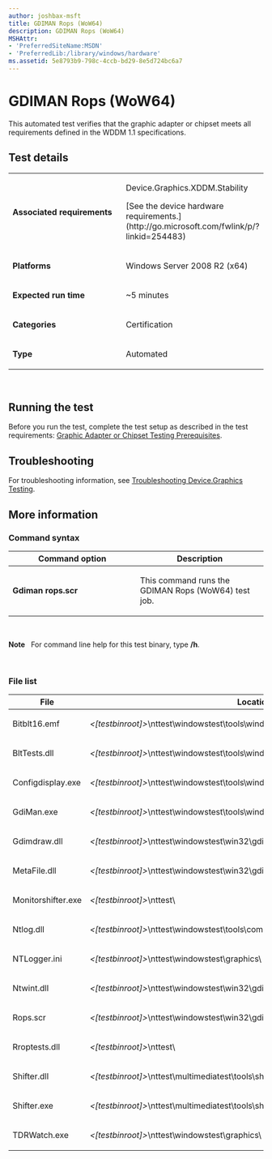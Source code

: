 ```yaml
---
author: joshbax-msft
title: GDIMAN Rops (WoW64)
description: GDIMAN Rops (WoW64)
MSHAttr:
- 'PreferredSiteName:MSDN'
- 'PreferredLib:/library/windows/hardware'
ms.assetid: 5e8793b9-798c-4ccb-bd29-8e5d724bc6a7
---
```


# GDIMAN Rops (WoW64)


This automated test verifies that the graphic adapter or chipset meets all requirements defined in the WDDM 1.1 specifications.

## Test details


<table>
<colgroup>
<col width="50%" />
<col width="50%" />
</colgroup>
<tbody>
<tr class="odd">
<td><p><strong>Associated requirements</strong></p></td>
<td><p>Device.Graphics.XDDM.Stability</p>
<p>[See the device hardware requirements.](http://go.microsoft.com/fwlink/p/?linkid=254483)</p></td>
</tr>
<tr class="even">
<td><p><strong>Platforms</strong></p></td>
<td><p>Windows Server 2008 R2 (x64)</p></td>
</tr>
<tr class="odd">
<td><p><strong>Expected run time</strong></p></td>
<td><p>~5 minutes</p></td>
</tr>
<tr class="even">
<td><p><strong>Categories</strong></p></td>
<td><p>Certification</p></td>
</tr>
<tr class="odd">
<td><p><strong>Type</strong></p></td>
<td><p>Automated</p></td>
</tr>
</tbody>
</table>

 

## Running the test


Before you run the test, complete the test setup as described in the test requirements: [Graphic Adapter or Chipset Testing Prerequisites](graphic-adapter-or-chipset-testing-prerequisites.md).

## Troubleshooting


For troubleshooting information, see [Troubleshooting Device.Graphics Testing](troubleshooting-devicegraphics-testing.md).

## More information


### Command syntax

<table>
<colgroup>
<col width="50%" />
<col width="50%" />
</colgroup>
<thead>
<tr class="header">
<th>Command option</th>
<th>Description</th>
</tr>
</thead>
<tbody>
<tr class="odd">
<td><p><strong>Gdiman rops.scr</strong></p></td>
<td><p>This command runs the GDIMAN Rops (WoW64) test job.</p></td>
</tr>
</tbody>
</table>

 

**Note**  
For command line help for this test binary, type **/h**.

 

### File list

<table>
<colgroup>
<col width="50%" />
<col width="50%" />
</colgroup>
<thead>
<tr class="header">
<th>File</th>
<th>Location</th>
</tr>
</thead>
<tbody>
<tr class="odd">
<td><p>Bitblt16.emf</p></td>
<td><p><em>&lt;[testbinroot]&gt;</em>\nttest\windowstest\tools\windowstest\win32\gdi\graphics\guiman\gui\</p></td>
</tr>
<tr class="even">
<td><p>BltTests.dll</p></td>
<td><p><em>&lt;[testbinroot]&gt;</em>\nttest\windowstest\tools\windowstest\win32\gdi\graphics\gdiman\</p></td>
</tr>
<tr class="odd">
<td><p>Configdisplay.exe</p></td>
<td><p><em>&lt;[testbinroot]&gt;</em>\nttest\windowstest\tools\windowstest\tools</p></td>
</tr>
<tr class="even">
<td><p>GdiMan.exe</p></td>
<td><p><em>&lt;[testbinroot]&gt;</em>\nttest\windowstest\tools\windowstest\win32\gdi\graphics\gdiman\</p></td>
</tr>
<tr class="odd">
<td><p>Gdimdraw.dll</p></td>
<td><p><em>&lt;[testbinroot]&gt;</em>\nttest\windowstest\win32\gdi\graphics\gdiman\</p></td>
</tr>
<tr class="even">
<td><p>MetaFile.dll</p></td>
<td><p><em>&lt;[testbinroot]&gt;</em>\nttest\windowstest\win32\gdi\graphics\gdiman\</p></td>
</tr>
<tr class="odd">
<td><p>Monitorshifter.exe</p></td>
<td><p><em>&lt;[testbinroot]&gt;</em>\nttest\</p></td>
</tr>
<tr class="even">
<td><p>Ntlog.dll</p></td>
<td><p><em>&lt;[testbinroot]&gt;</em>\nttest\windowstest\tools\commontest\ntlog\</p></td>
</tr>
<tr class="odd">
<td><p>NTLogger.ini</p></td>
<td><p><em>&lt;[testbinroot]&gt;</em>\nttest\windowstest\graphics\</p></td>
</tr>
<tr class="even">
<td><p>Ntwint.dll</p></td>
<td><p><em>&lt;[testbinroot]&gt;</em>\nttest\windowstest\win32\gdi\graphics\gdiman\</p></td>
</tr>
<tr class="odd">
<td><p>Rops.scr</p></td>
<td><p><em>&lt;[testbinroot]&gt;</em>\nttest\windowstest\win32\gdi\graphics\gdiman\</p></td>
</tr>
<tr class="even">
<td><p>Rroptests.dll</p></td>
<td><p><em>&lt;[testbinroot]&gt;</em>\nttest\</p></td>
</tr>
<tr class="odd">
<td><p>Shifter.dll</p></td>
<td><p><em>&lt;[testbinroot]&gt;</em>\nttest\multimediatest\tools\shifter\</p></td>
</tr>
<tr class="even">
<td><p>Shifter.exe</p></td>
<td><p><em>&lt;[testbinroot]&gt;</em>\nttest\multimediatest\tools\shifter\</p></td>
</tr>
<tr class="odd">
<td><p>TDRWatch.exe</p></td>
<td><p><em>&lt;[testbinroot]&gt;</em>\nttest\windowstest\graphics\</p></td>
</tr>
</tbody>
</table>

 

 

 






